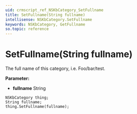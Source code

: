 ```yaml
---
uid: crmscript_ref_NSKbCategory_SetFullname
title: SetFullname(String fullname)
intellisense: NSKbCategory.SetFullname
keywords: NSKbCategory, GetFullname
so.topic: reference
---
```


# SetFullname(String fullname)

The full name of this category, i.e. Foo/bar/test.

**Parameter:** 
* **fullname** String

```crmscript
NSKbCategory thing;
String fullname;
thing.SetFullname(fullname);
```

